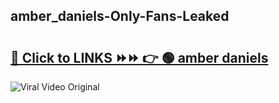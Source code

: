 
 ## amber_daniels-Only-Fans-Leaked

# <h2><a href="https://clipsfans.com/amber_daniels&ref=git">🔗 Click to LINKS ⏩⏩ 👉 🟢 amber daniels </a></h2>

<a href="https://clipsfans.com/amber_daniels&ref=git" rel="nofollow" data-target="animated-image.originalLink"><img src="https://i.ibb.co.com/xMMVF88/686577567.gif" alt="Viral Video Original" style="max-width: 100%; display: inline-block;" data-target="animated-image.originalImage"></a>
